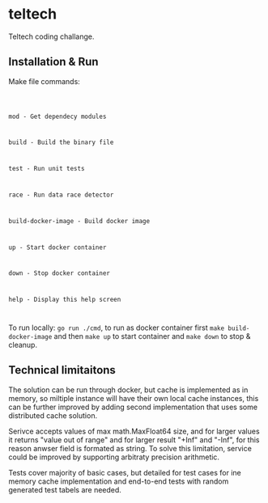 # teltech

Teltech coding challange.

## Installation & Run

Make file commands:

<code>

mod - Get dependecy modules

build - Build the binary file

test - Run unit tests

race - Run data race detector

build-docker-image - Build docker image

up - Start docker container

down - Stop docker container

help - Display this help screen

</code>

To run locally: <code>go run ./cmd</code>, to run as docker container first <code>make build-docker-image</code> and then <code>make up</code> to start container and <code>make down</code> to stop & cleanup.

## Technical limitaitons

The solution can be run through docker, but cache is implemented as in memory, so miltiple instance will have their own local cache instances, this can be further improved by adding second implementation that uses some distributed cache solution.

Serivce accepts values of max math.MaxFloat64 size, and for larger values it returns "value out of range" and for larger result "+Inf" and "-Inf", for this reason anwser field is formated as string. To solve this limitation, service could be improved by supporting arbitraty precision arithmetic.

Tests cover majority of basic cases, but detailed for test cases for ine memory cache implementation and end-to-end tests with random generated test tabels are needed.
